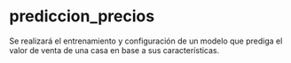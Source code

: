 # prediccion_precios
Se realizará el entrenamiento y configuración de un modelo que prediga el valor de venta de una casa en base a sus características.
